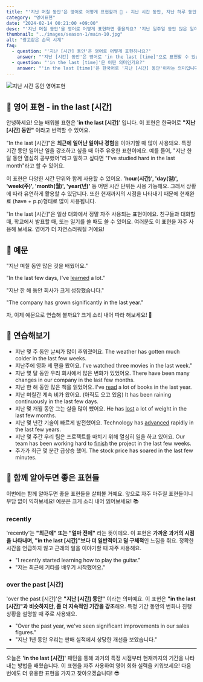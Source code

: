 ```yaml
---
title: "'지난 며칠 동안'은 영어로 어떻게 표현할까 📅 - 지난 시간 동안, 지난 하루 동안 영어로"
category: "영어표현"
date: "2024-02-14 00:21:00 +09:00"
desc: "'지난 며칠 동안'을 영어로 어떻게 표현하면 좋을까요? '지난 일주일 동안 많은 일이 있었어', '이 몇 년 동안 많은 경험을 쌓았어' 등을 영어로 표현하는 법을 배워봅시다. 다양한 예문을 통해서 연습하고 본인의 표현으로 만들어 보세요."
thumbnail: "../images/season-1/main-10.jpg"
alt: "광고같은 손목 시계"
faq:
  - question: "'지난 [시간] 동안'은 영어로 어떻게 표현하나요?"
    answer: "'지난 [시간] 동안'은 영어로 'in the last [time]'으로 표현할 수 있습니다. 예를 들어, '지난 한 달 동안 열심히 공부했어'는 'I've studied hard in the last month'로 말할 수 있습니다."
  - question: "'in the last [time]'은 어떤 의미인가요?"
    answer: "'in the last [time]'은 한국어로 '지난 [시간] 동안'이라는 의미입니다. 최근에 일어난 일이나 경험을 이야기할 때 사용되며, 특정 기간 동안 일어난 일을 강조할 때 쓰입니다."
---
```


![지난 시간 동안 영어표현](../images/season-1/main-10.jpg)

## 🌟 영어 표현 - in the last [시간]

안녕하세요! 오늘 배워볼 표현은 '**in the last [시간]**' 입니다. 이 표현은 한국어로 **"지난 [시간] 동안"** 이라고 번역할 수 있어요.

"In the last [시간]"은 **최근에 일어난 일이나 경험**을 이야기할 때 많이 사용돼요. 특정 기간 동안 일어난 일을 강조하고 싶을 때 아주 유용한 표현이에요. 예를 들어, "지난 한 달 동안 열심히 공부했어"라고 말하고 싶다면 "I've studied hard in the last month"라고 할 수 있어요.

이 표현은 다양한 시간 단위와 함께 사용할 수 있어요. **'hour(시간)', 'day(일)', 'week(주)', 'month(월)', 'year(년)'** 등 어떤 시간 단위든 사용 가능해요. 그래서 상황에 따라 유연하게 활용할 수 있답니다. 또한 현재까지의 시점을 나타내기 때문에 현재완료 (have + p.p)형태로 많이 사용됩니다.

"In the last [시간]"은 일상 대화에서 정말 자주 사용되는 표현이에요. 친구들과 대화할 때, 학교에서 발표할 때, 또는 일기를 쓸 때도 쓸 수 있어요. 여러분도 이 표현을 자주 사용해 보세요. 영어가 더 자연스러워질 거예요!

## 📖 예문

"지난 며칠 동안 많은 것을 배웠어요."

"In the last few days, I've [learned](/blog/in-english/245.learn/) a lot."

"지난 한 해 동안 회사가 크게 성장했습니다."

"The company has grown significantly in the last year."

자, 이제 예문으로 연습해 볼까요? 크게 소리 내어 따라 해보세요! 🚀

## 💬 연습해보기

<ul data-interactive-list>
  <li data-interactive-item>
    <span data-toggler>지난 몇 주 동안 날씨가 많이 추워졌어요.</span>
    <span data-answer>The weather has gotten much colder in the last few weeks.</span>
  </li>
  <li data-interactive-item>
    <span data-toggler>지난주에 영화 세 편을 봤어요.</span>
    <span data-answer>I've watched three movies in the last week."</span>
  </li>
  <li data-interactive-item>
    <span data-toggler>지난 몇 달 동안 우리 회사에서 많은 변화가 있었어요.</span>
    <span data-answer>There have been many changes in our company in the last few months.</span>
  </li>
  <li data-interactive-item>
    <span data-toggler>지난 한 해 동안 많은 책을 읽었어요.</span>
    <span data-answer>I've <a href="/blog/in-english/436.read/">read</a> a lot of books in the last year.</span>
  </li>
  <li data-interactive-item>
    <span data-toggler>지난 며칠간 계속 비가 왔어요. (아직도 오고 있음)</span>
    <span data-answer>It has been raining continuously in the last few days.</span>
  </li>
  <li data-interactive-item>
    <span data-toggler>지난 몇 개월 동안 그는 살을 많이 뺐어요.</span>
    <span data-answer>He has <a href="/blog/in-english/457.lose/">lost</a> a lot of weight in the last few months.</span>
  </li>
  <li data-interactive-item>
    <span data-toggler>지난 몇 년간 기술이 빠르게 발전했어요.</span>
    <span data-answer>Technology has <a href="/blog/in-english/429.advance/">advanced</a> rapidly in the last few years.</span>
  </li>
  <li data-interactive-item>
    <span data-toggler>지난 몇 주간 우리 팀은 프로젝트를 마치기 위해 열심히 일을 하고 있어요.</span>
    <span data-answer>Our team has been working hard to <a href="/blog/in-english/295.finish/">finish</a> the project in the last few weeks.</span>
  </li>
  <li data-interactive-item>
    <span data-toggler>주가가 최근 몇 분간 급상승 했어.</span>
    <span data-answer>The stock price has soared in the last few minutes.</span>
  </li>
</ul>

## 🤝 함께 알아두면 좋은 표현들

이번에는 함께 알아두면 좋을 표현들을 살펴볼 거예요. 앞으로 자주 마주칠 표현들이니 부담 없이 익혀보세요! 예문은 크게 소리 내어 읽어보세요! 📚

### recently

'recently'는 **"최근에" 또는 "얼마 전에"** 라는 뜻이에요. 이 표현은 **가까운 과거의 시점을 나타내며, "in the last [시간]"보다 더 일반적이고 덜 구체적**인 느낌을 줘요. 정확한 시간을 언급하지 않고 근래의 일을 이야기할 때 자주 사용해요.

- "I recently started learning how to play the guitar."
- "저는 최근에 기타를 배우기 시작했어요."

### over the past [시간]

'over the past [시간]'은 **"지난 [시간] 동안"** 이라는 의미예요. 이 표현은 **"in the last [시간]"과 비슷하지만, 좀 더 지속적인 기간을 강조**해요. 특정 기간 동안의 변화나 진행 상황을 설명할 때 주로 사용돼요.

- "Over the past year, we've seen significant improvements in our sales figures."
- "지난 1년 동안 우리는 판매 실적에서 상당한 개선을 보았습니다."

---

오늘은 **'in the last [시간]'** 패턴을 통해 과거의 특정 시점부터 현재까지의 기간을 나타내는 방법을 배웠습니다. 이 표현을 자주 사용하여 영어 회화 실력을 키워보세요! 다음 번에도 더 유용한 표현을 가지고 찾아오겠습니다! 😎
